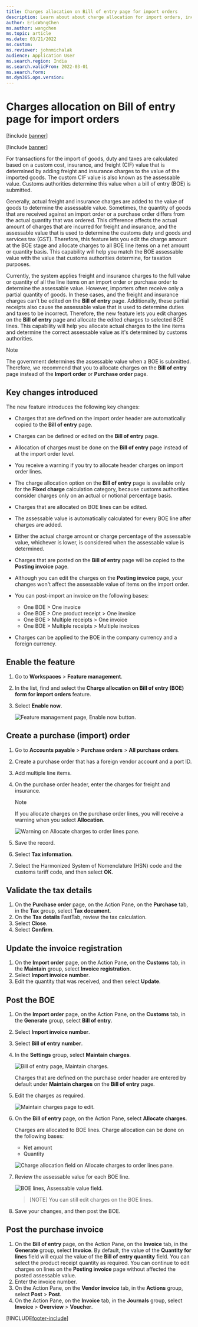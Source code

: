 ```yaml
---
title: Charges allocation on Bill of entry page for import orders
description: Learn about about charge allocation for import orders, including outlines on key changes introduced, enabling features, and creating purchase orders.
author: EricWangChen
ms.author: wangchen
ms.topic: article
ms.date: 03/21/2022
ms.custom:
ms.reviewer: johnmichalak 
audience: Application User 
ms.search.region: India
ms.search.validFrom: 2022-03-01
ms.search.form:
ms.dyn365.ops.version:
---
```


# Charges allocation on Bill of entry page for import orders

[!include [banner](../../includes/banner.md)]

[!include [banner](../../includes/preview-banner.md)]

For transactions for the import of goods, duty and taxes are calculated based on a custom cost, insurance, and freight (CIF) value that is determined by adding freight and insurance charges to the value of the imported goods. The custom CIF value is also known as the assessable value. Customs authorities determine this value when a bill of entry (BOE) is submitted.

Generally, actual freight and insurance charges are added to the value of goods to determine the assessable value. Sometimes, the quantity of goods that are received against an import order or a purchase order differs from the actual quantity that was ordered. This difference affects the actual amount of charges that are incurred for freight and insurance, and the assessable value that is used to determine the customs duty and goods and services tax (GST). Therefore, this feature lets you edit the charge amount at the BOE stage and allocate charges to all BOE line items on a net amount or quantity basis. This capability will help you match the BOE assessable value with the value that customs authorities determine, for taxation purposes.

Currently, the system applies freight and insurance charges to the full value or quantity of all the line items on an import order or purchase order to determine the assessable value. However, importers often receive only a partial quantity of goods. In these cases, and the freight and insurance charges can't be edited on the **Bill of entry** page. Additionally, these partial receipts also cause the assessable value that is used to determine duties and taxes to be incorrect. Therefore, the new feature lets you edit charges on the **Bill of entry** page and allocate the edited charges to selected BOE lines. This capability will help you allocate actual charges to the line items and determine the correct assessable value as it's determined by customs authorities.

> [!NOTE]
> The government determines the assessable value when a BOE is submitted. Therefore, we recommend that you to allocate charges on the **Bill of entry** page instead of the **Import order** or **Purchase order** page.

## Key changes introduced
The new feature introduces the following key changes:

- Charges that are defined on the import order header are automatically copied to the **Bill of entry** page.
- Charges can be defined or edited on the **Bill of entry** page.
- Allocation of charges must be done on the **Bill of entry** page instead of at the import order level.
- You receive a warning if you try to allocate header charges on import order lines.
- The charge allocation option on the **Bill of entry** page is available only for the **Fixed charge** calculation category, because customs authorities consider charges only on an actual or notional percentage basis.
- Charges that are allocated on BOE lines can be edited.
- The assessable value is automatically calculated for every BOE line after charges are added.
- Either the actual charge amount or charge percentage of the assessable value, whichever is lower, is considered when the assessable value is determined.
- Charges that are posted on the **Bill of entry** page will be copied to the **Posting invoice** page.
- Although you can edit the charges on the **Posting invoice** page, your changes won't affect the assessable value of items on the import order.
- You can post-import an invoice on the following bases:

  - One BOE > One invoice
  - One BOE > One product receipt > One invoice
  - One BOE > Multiple receipts > One invoice
  - One BOE > Multiple receipts > Multiple invoices

- Charges can be applied to the BOE in the company currency and a foreign currency.

## Enable the feature

1. Go to **Workspaces** > **Feature management**.
2. In the list, find and select the **Charge allocation on Bill of entry (BOE) form for import orders** feature.
3. Select **Enable now**.

   ![Feature management page, Enable now button.](../media/feature-management-page.png)  

## Create a purchase (import) order

1. Go to **Accounts payable** > **Purchase orders** > **All purchase orders**.
2. Create a purchase order that has a foreign vendor account and a port ID.
3. Add multiple line items.
4. On the purchase order header, enter the charges for freight and insurance.

   > [!NOTE]
   > If you allocate charges on the purchase order lines, you will receive a warning when you select **Allocation**.
   > 
   > ![Warning on Allocate charges to order lines pane.](../media/allocate-charges-to-order-lines.png)  

5. Save the record.
6. Select **Tax information**.
7. Select the Harmonized System of Nomenclature (HSN) code and the customs tariff code, and then select **OK**.
  
## Validate the tax details
1. On the **Purchase order** page, on the Action Pane, on the **Purchase** tab, in the **Tax** group, select **Tax document**.
2. On the **Tax details** FastTab, review the tax calculation.
3. Select **Close**.
4. Select **Confirm**.

## Update the invoice registration
1. On the **Import order** page, on the Action Pane, on the **Customs** tab, in the **Maintain** group, select **Invoice registration**.
2. Select **Import invoice number**.
3. Edit the quantity that was received, and then select **Update**.

## Post the BOE
1. On the **Import order** page, on the Action Pane, on the **Customs** tab, in the **Generate** group, select **Bill of entry**.
2. Select **Import invoice number**.
3. Select **Bill of entry number**.
4. In the **Settings** group, select **Maintain charges**.
 
   ![Bill of entry page, Maintain charges.](../media/bill-of-entry-page.png) 
   
   Charges that are defined on the purchase order header are entered by default under **Maintain charges** on the **Bill of entry** page.

5. Edit the charges as required.
   
   ![Maintain charges page to edit.](../media/maintain-charges-page.png)

6. On the **Bill of entry** page, on the Action Pane, select **Allocate charges**.
   
   Charges are allocated to BOE lines. Charge allocation can be done on the following bases:

     - Net amount
     - Quantity
  
   ![Charge allocation field on Allocate charges to order lines pane.](../media/charges-allocation-field.png)

7. Review the assessable value for each BOE line.
 
   ![BOE lines, Assessable value field.](../media/assessable-value.png)

   > [NOTE]
   > You can still edit charges on the BOE lines.

8. Save your changes, and then post the BOE.

## Post the purchase invoice

1. On the **Bill of entry** page, on the Action Pane, on the **Invoice** tab, in the **Generate** group, select **Invoice**. By default, the value of the **Quantity for lines** field will equal the value of the **Bill of entry quantity** field. You can select the product receipt quantity as required. You can continue to edit charges on lines on the **Posting invoice** page without affected the posted assessable value.
2. Enter the invoice number.
3. On the Action Pane, on the **Vendor invoice** tab, in the **Actions** group, select **Post** > **Post**.
4. On the Action Pane, on the **Invoice** tab, in the **Journals** group, select **Invoice** > **Overview** > **Voucher**.

[!INCLUDE[footer-include](../../../includes/footer-banner.md)]
